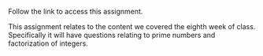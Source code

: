 Follow the link to access this assignment.

This assignment relates to the content we covered the eighth week of class. 
Specifically it will have questions relating to prime numbers and factorization of integers.
